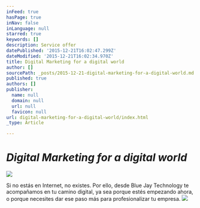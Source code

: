 ```yaml
---
inFeed: true
hasPage: true
inNav: false
inLanguage: null
starred: true
keywords: []
description: Service offer
datePublished: '2015-12-21T16:02:47.299Z'
dateModified: '2015-12-21T16:02:34.970Z'
title: Digital Marketing for a digital world
author: []
sourcePath: _posts/2015-12-21-digital-marketing-for-a-digital-world.md
published: true
authors: []
publisher:
  name: null
  domain: null
  url: null
  favicon: null
url: digital-marketing-for-a-digital-world/index.html
_type: Article

---
```

# _Digital Marketing for a digital world_
![](https://the-grid-user-content.s3-us-west-2.amazonaws.com/175ab123-0a79-449b-a9e2-b80a4e463b30.jpg)

Si no estás en Internet, no existes. Por ello, desde Blue Jay Technology te acompañamos en tu camino digital, ya sea porque estés empezando ahora, o porque necesites dar ese paso más para profesionalizar tu empresa. ![](https://the-grid-user-content.s3-us-west-2.amazonaws.com/d18b9856-647f-4d26-9fe3-d127469d70dd.jpg)